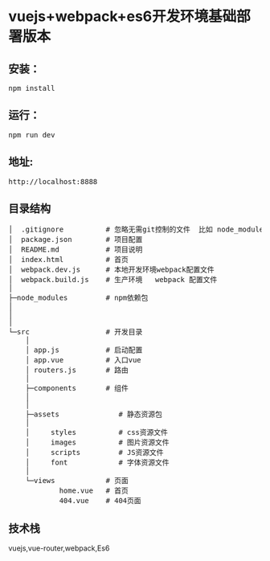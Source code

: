 # vuejs+webpack+es6开发环境基础部署版本

## 安装：
  <pre>npm install</pre>
## 运行：
  <pre>npm run dev</pre>
## 地址:
  <pre>http://localhost:8888</pre>
## 目录结构
<pre>
│  .gitignore          # 忽略无需git控制的文件  比如 node_modules
│  package.json        # 项目配置
│  README.md           # 项目说明
│  index.html          # 首页
│  webpack.dev.js      # 本地开发环境webpack配置文件
│  webpack.build.js    # 生产环境   webpack 配置文件
│
├─node_modules         # npm依赖包
│
│
│
└─src                  # 开发目录
    │
    │ app.js           # 启动配置
    │ app.vue          # 入口vue
    │ routers.js       # 路由
    │
    ├─components       # 组件
    │
    │
    ├─assets              # 静态资源包
    │
    │     styles          # css资源文件
    │     images          # 图片资源文件
    │     scripts         # JS资源文件
    │     font            # 字体资源文件
    │
    └─views            # 页面
            home.vue   # 首页
            404.vue    # 404页面
</pre>


## 技术栈

vuejs,vue-router,webpack,Es6


